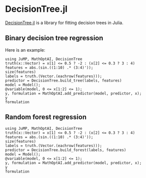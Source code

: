 # DecisionTree.jl

[DecisionTree.jl](https://github.com/JuliaAI/DecisionTree.jl) is a library for
fitting decision trees in Julia.

## Binary decision tree regression

Here is an example:

```@repl
using JuMP, MathOptAI, DecisionTree
truth(x::Vector) = x[1] <= 0.5 ? -2 : (x[2] <= 0.3 ? 3 : 4)
features = abs.(sin.((1:10) .* (3:4)'));
size(features)
labels = truth.(Vector.(eachrow(features)));
predictor = DecisionTree.build_tree(labels, features)
model = Model();
@variable(model, 0 <= x[1:2] <= 1);
y, formulation = MathOptAI.add_predictor(model, predictor, x);
y
formulation
```

## Random forest regression

```@repl
using JuMP, MathOptAI, DecisionTree
truth(x::Vector) = x[1] <= 0.5 ? -2 : (x[2] <= 0.3 ? 3 : 4)
features = abs.(sin.((1:10) .* (3:4)'));
size(features)
labels = truth.(Vector.(eachrow(features)));
predictor = DecisionTree.build_forest(labels, features)
model = Model();
@variable(model, 0 <= x[1:2] <= 1);
y, formulation = MathOptAI.add_predictor(model, predictor, x);
y
formulation
```
